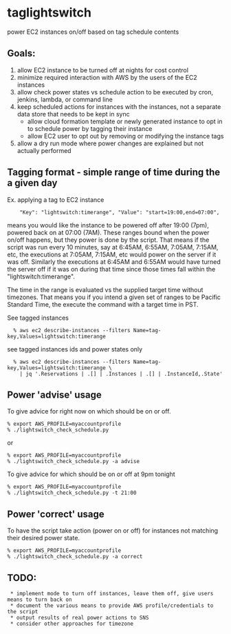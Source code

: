 # taglightswitch

power EC2 instances on/off based on tag schedule contents

## Goals:

1. allow EC2 instance to be turned off at nights for cost control
1. minimize required interaction with AWS by the users of the EC2 instances
1. allow check power states vs schedule action to be executed by cron, jenkins, lambda, or command line
1. keep scheduled actions for instances with the instances, not a separate data store that needs to be kept in sync
    - allow cloud formation template or newly generated instance to opt in to schedule power by tagging their instance
    - allow EC2 user to opt out by removing or modifying the instance tags
1. allow a dry run mode where power changes are explained but not actually performed

## Tagging format - simple range of time during the a given day

Ex. applying a tag to EC2 instance

        "Key": "lightswitch:timerange", "Value": "start=19:00,end=07:00",

means you would like the instance to be powered off after 19:00 (7pm), powered back on at 07:00 (7AM).
These ranges bound when the power on/off happens, but they power is done by
the script. That means if the script was run every 10 minutes, say at 6:45AM, 6:55AM, 7:05AM,
7:15AM, etc, the executions at 7:05AM, 7:15AM, etc would power on the server if it was off.
Similarly the executions at 6:45AM and 6:55AM would have turned the server off if it
was on during that time since those times fall within the "lightswitch:timerange".

The time in the range is evaluated vs the supplied target time without timezones.
That means you if you intend a given set of ranges to be Pacific Standard Time,
the execute the command with a target time in PST.


See tagged instances

      % aws ec2 describe-instances --filters Name=tag-key,Values=lightswitch:timerange

see tagged instances ids and power states only

      % aws ec2 describe-instances --filters Name=tag-key,Values=lightswitch:timerange \
        | jq '.Reservations | .[] | .Instances | .[] | .InstanceId,.State'

## Power 'advise' usage

To give advice for right now on which should be on or off.

    % export AWS_PROFILE=myaccountprofile
    % ./lightswitch_check_schedule.py

or

    % export AWS_PROFILE=myaccountprofile
    % ./lightswitch_check_schedule.py -a advise

To give advice for which should be on or off at 9pm tonight

    % export AWS_PROFILE=myaccountprofile
    % ./lightswitch_check_schedule.py -t 21:00


## Power 'correct' usage

To have the script take action (power on or off) for instances not matching their desired power state.

    % export AWS_PROFILE=myaccountprofile
    % ./lightswitch_check_schedule.py -a correct

## TODO:
     * implement mode to turn off instances, leave them off, give users means to turn back on
     * document the various means to provide AWS profile/credentials to the script
     * output results of real power actions to SNS
     * consider other approaches for timezone
